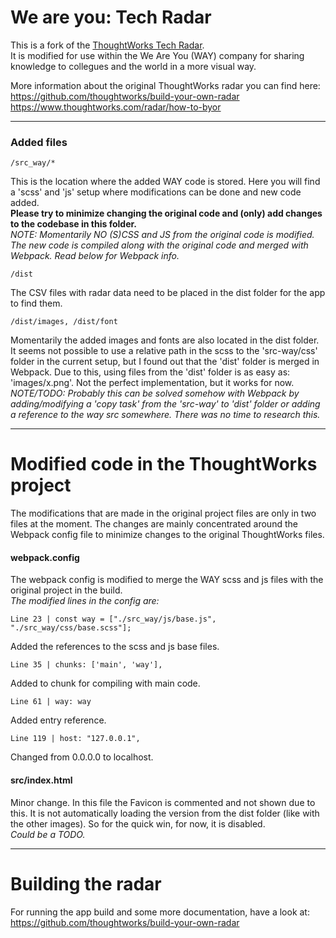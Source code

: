 # We are you: Tech Radar

This is a fork of the [ThoughtWorks Tech Radar](https://www.thoughtworks.com/radar).  
It is modified for use within the We Are You (WAY) company for sharing knowledge to collegues and the world in a more visual way.

More information about the original ThoughtWorks radar you can find here:  
https://github.com/thoughtworks/build-your-own-radar  
https://www.thoughtworks.com/radar/how-to-byor

---

### Added files

```
/src_way/*
```

This is the location where the added WAY code is stored. Here you will find a 'scss' and 'js' setup where modifications can be done and new code added.  
**Please try to minimize changing the original code and (only) add changes to the codebase in this folder.**  
_NOTE: Momentarily NO (S)CSS and JS from the original code is modified. The new code is compiled along with the original code and merged with Webpack. Read below for Webpack info._

```
/dist
```

The CSV files with radar data need to be placed in the dist folder for the app to find them.

```
/dist/images, /dist/font
```

Momentarily the added images and fonts are also located in the dist folder.  
It seems not possible to use a relative path in the scss to the 'src-way/css' folder in the current setup, but I found out that the 'dist' folder is merged in Webpack. Due to this, using files from the 'dist' folder is as easy as: 'images/x.png'. Not the perfect implementation, but it works for now.  
_NOTE/TODO: Probably this can be solved somehow with Webpack by adding/modifying a 'copy task' from the 'src-way' to 'dist' folder or adding a reference to the way src somewhere. There was no time to research this._

---

# Modified code in the ThoughtWorks project

The modifications that are made in the original project files are only in two files at the moment. The changes are mainly concentrated around the Webpack config file to minimize changes to the original ThoughtWorks files.

#### webpack.config

The webpack config is modified to merge the WAY scss and js files with the original project in the build.  
_The modified lines in the config are:_

```
Line 23 | const way = ["./src_way/js/base.js", "./src_way/css/base.scss"];
```

Added the references to the scss and js base files.

```
Line 35 | chunks: ['main', 'way'],
```

Added to chunk for compiling with main code.

```
Line 61 | way: way
```

Added entry reference.

```
Line 119 | host: "127.0.0.1",
```

Changed from 0.0.0.0 to localhost.

#### src/index.html

Minor change. In this file the Favicon is commented and not shown due to this. It is not automatically loading the version from the dist folder (like with the other images). So for the quick win, for now, it is disabled.  
_Could be a TODO._

---

# Building the radar

For running the app build and some more documentation, have a look at:  
https://github.com/thoughtworks/build-your-own-radar
